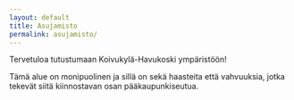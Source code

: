 ```yaml
---
layout: default
title: Asujamisto
permalink: asujamisto/
---
```


Tervetuloa tutustumaan Koivukylä-Havukoski ympäristöön!

Tämä alue on monipuolinen ja sillä on sekä haasteita että vahvuuksia, jotka tekevät siitä kiinnostavan osan pääkaupunkiseutua.
